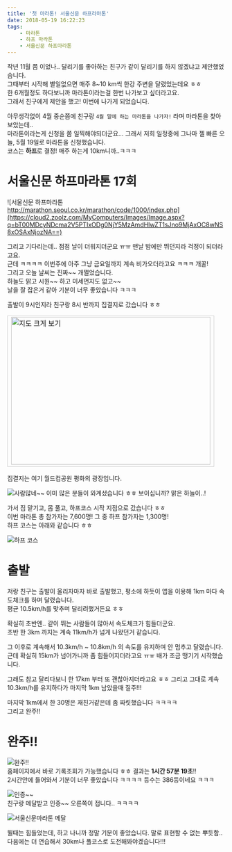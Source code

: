 ```yaml
---
title: '첫 마라톤! 서울신문 하프라마톤'
date: 2018-05-19 16:22:23
tags:
    - 마라톤
    - 하프 마라톤    
    - 서울신문 하프마라톤
---
```


작년 11월 쯤 이었나.. 달리기를 좋아하는 친구가 같이 달리기를 하지 않겠냐고 제안했었습니다.  
그때부터 시작해 별일없으면 매주 8~10 km씩 한강 주변을 달렸었는데요 ㅎㅎ  
한 6개월정도 하다보니까 마라톤이라는걸 한번 나가보고 싶더라고요.  
그래서 친구에게 제안을 했고! 이번에 나가게 되었습니다.  

아무생각없이 4월 중순쯤에 친구랑 `4월 말에 하는 마라톤을 나가자!` 라며 마라톤을 찾아보았는데..  
마라톤이라는게 신청을 쫌 일찍해야되더군요... 그래서 저희 일정중에 그나마 젤 빠른 오늘, 5월 19일로 마라톤을 신청했습니다.  
코스는 **하프**로 결정! 매주 하는게 10km니까..ㅋㅋㅋ  

# 서울신문 하프마라톤 17회
![서울신문 하프마라톤 http://marathon.seoul.co.kr/marathon/code/1000/index.php](https://cloud2.zoolz.com/MyComputers/Images/Image.aspx?q=bT00MDcyNDcma2V5PTIxODg0NjY5MzAmdHlwZT1sJno9MjAxOC8wNS8xOSAxNjozNA==)  

그리고 기다리는데.. 점점 날이 더워지더군요 ㅠㅠ 맨날 밤에만 뛰던지라 걱정이 되더라고요.  
근데 ㅋㅋㅋㅋ 이번주에 아주 그냥 금요일까지 계속 비가오더라고요 ㅋㅋㅋ 개꿀!  
그리고 오늘 날씨는 진짜~~ 개쩔었습니다.  
하늘도 맑고 시원~~ 하고 미세먼지도 없고~~  
날을 잘 잡은거 같아 기분이 너무 좋았습니다 ㅋㅋㅋ  

출발이 9시인지라 친구랑 8시 반까지 집결지로 갔습니다 ㅎㅎ  

<table cellpadding="0" cellspacing="0" width="462"> <tr> <td style="border:1px solid #cecece;"><a href="https://map.naver.com/?searchCoord=dcc2c8c5c1e1245408f314da1616148e70cd442b59b951b6d7be1f67c23c4d6d&query=7Y%2BJ7ZmU7J2Y6rO17JuQIO2Pie2ZlOq0keyepQ%3D%3D&tab=1&lng=616b620b98521f80a8c3aa09194966f9&mapMode=0&mpx=9a269f1a9ba9e859587dc444312a69be9b04b2687a8cc87d30165d358f2a8874cd98a672f0cbd5bcf6645b90ab16fcfd1dec8ff686ebc21625d57eced4da885a&lat=0f3057dcf3839c18be200441115a6726&dlevel=12&enc=b64&menu=location" target="_blank"><img src="http://prt.map.naver.com/mashupmap/print?key=p1526715954147_1085896179" width="460" height="340" alt="지도 크게 보기" title="지도 크게 보기" border="0" style="vertical-align:top;"/></a></td> </tr> </table>

집결지는 여기 월드컵공원 평화의 광장입니다.  

![사람많네~~](https://cloud2.zoolz.com/MyComputers/Images/Image.aspx?q=bT00MDcyNDcma2V5PTIxODg1NDI5NDcmdHlwZT1sJno9MjAxOC8wNS8xOSAxNjo1OA==)
이미 많은 분들이 와계셨습니다 ㅎㅎ 보이십니까? 맑은 하늘이..!  

가서 짐 맡기고, 몸 풀고, 하프코스 시작 지점으로 갔습니다 ㅎㅎ  
이번 마라톤 총 참가자는 7,600명! 그 중 하프 참가자는 1,300명!  
하프 코스는 아래와 같습니다 ㅎㅎ  

![하프 코스](https://cloud2.zoolz.com/MyComputers/Images/Image.aspx?q=bT00MDcyNDcma2V5PTIxODg1NjE2MjgmdHlwZT1sJno9MjAxOC8wNS8xOSAxNzowMw==)  

# 출발
저랑 친구는 출발이 울리자마자 바로 출발했고, 평소에 하듯이 앱을 이용해 1km 마다 속도체크를 하며 달렸습니다.  
평균 10.5km/h를 맞추며 달리려했거든요 ㅎㅎ  

확실히 초반엔.. 같이 뛰는 사람들이 많아서 속도체크가 힘들더군요.  
초반 한 3km 까지는 계속 11km/h가 넘게 나왔던거 같습니다.  

그 이후로 계속해서 10.3km/h ~ 10.8km/h 의 속도를 유지하며 안 멈추고 달렸습니다.  
근데 확실히 15km가 넘어가니까 좀 힘들어지더라고요 ㅠㅠ 배가 조금 땡기기 시작했습니다.  

그래도 참고 달리다보니 한 17km 부터 또 괜찮아지더라고요 ㅎㅎ 그리고 그대로 계속 10.3km/h를 유지하다가 마지막 1km 남았을때 질주!!!  

마지막 1km에서 한 30명은 재친거같은데 좀 짜릿했습니다 ㅋㅋㅋㅋ  
그리고 완주!!  

# 완주!!
![완주!!](https://cloud2.zoolz.com/MyComputers/Images/Image.aspx?q=bT00MDcyNDcma2V5PTIxODg1OTA4MzAmdHlwZT1sJno9MjAxOC8wNS8xOSAxNzoxMg==#width80)  
홈페이지에서 바로 기록조회가 가능했습니다 ㅎㅎ 결과는 **1시간 57분 19초**!!  
2시간안에 들어와서 기분이 너무 좋았습니다 ㅋㅋㅋㅋ 등수는 386등이네요 ㅋㅋㅋ  

![인증~~](https://cloud2.zoolz.com/MyComputers/Images/Image.aspx?q=bT00MDcyNDcma2V5PTIxODg1NDMxOTYmdHlwZT1sJno9MjAxOC8wNS8xOSAxNjo1OA==#width80)  
친구랑 메달받고 인증~~ 오른쪽이 접니다.. ㅋㅋㅋㅋ  

![서울신문마라톤 메달](https://cloud2.zoolz.com/MyComputers/Images/Image.aspx?q=bT00MDcyNDcma2V5PTIxODg1NDMxNTMmdHlwZT1sJno9MjAxOC8wNS8xOSAxNjo1OA==)  


뛸때는 힘들었는데, 하고 나니까 정말 기분이 좋았습니다. 말로 표현할 수 없는 뿌듯함..  
다음에는 더 연습해서 30km나 풀코스로 도전해봐야겠습니다!!!  

<!-- more -->